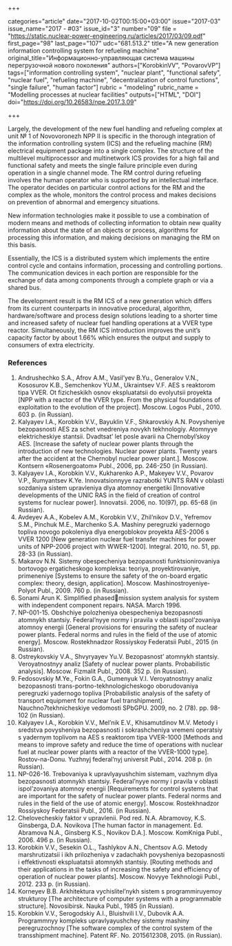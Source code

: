 +++

categories="article"
date="2017-10-02T00:15:00+03:00"
issue="2017-03"
issue_name="2017 - #03"
issue_id="3"
number="09"
file = "https://static.nuclear-power-engineering.ru/articles/2017/03/09.pdf"
first_page="98"
last_page="107"
udc="681.513.2"
title="A new generation information controlling system for refueling machine"
original_title="Информационно-управляющая система машины перегрузочной нового поколения"
authors=["KorobkinVV", "PovarovVP"]
tags=["information controlling system", "nuclear plant", "functional safety", "nuclear fuel", "refueling machine", "decentralization of control functions", "single failure", "human factor"]
rubric = "modeling"
rubric_name = "Modelling processes at nuclear facilities"
outputs=["HTML", "DOI"]
doi="https://doi.org/10.26583/npe.2017.3.09"

+++

Largely, the development of the new fuel handling and refueling complex at unit № 1 of Novovoronezh NPP II is specific in the thorough integration of the information controlling system (ICS) and the refueling machine (RM) electrical equipment package into a single complex. The structure of the multilevel multiprocessor and multinetwork ICS provides for a high fail and functional safety and meets the single failure principle even during operation in a single channel mode. The RM control during refueling involves the human operator who is supported by an intellectual interface. The operator decides on particular control actions for the RM and the complex as the whole, monitors the control process and makes decisions on prevention of abnormal and emergency situations.

New information technologies make it possible to use a combination of modern means and methods of collecting information to obtain new quality information about the state of an objects or process, algorithms for processing this information, and making decisions on managing the RM on this basis.

Essentially, the ICS is a distributed system which implements the entire control cycle and contains information, processing and controlling portions. The communication devices in each portion are responsible for the exchange of data among components through a complete graph or via a shared bus.

The development result is the RM ICS of a new generation which differs from its current counterparts in innovative procedural, algorithm, hardware/software and process design solutions leading to a shorter time and increased safety of nuclear fuel handling operations at a VVER type reactor. Simultaneously, the RM ICS introduction improves the unit’s capacity factor by about 1.66% which ensures the output and supply to consumers of extra electricity.

### References

1. Andrushechko S.A., Afrov A.M., Vasil’yev B.Yu., Generalov V.N., Kososurov K.B., Semchenkov YU.M., Ukraintsev V.F. AES s reaktorom tipa VVER. Ot fizicheskikh osnov ekspluatatsii do evolyutsii proyekta [NPP with a reactor of the VVER type. From the physical foundations of exploitation to the evolution of the project]. Moscow. Logos Publ., 2010. 603 p. (in Russian).
2. Kalyayev I.A., Korobkin V.V., Bayuklin V.F., Shkarovskiy A.N. Povysheniye bezopasnosti AES za schet vnedreniya novykh tekhnologiy. Atomnyye elektricheskiye stantsii. Dvadtsat’ let posle avarii na Chernobyl’skoy AES. [Increase the safety of nuclear power plants through the introduction of new technologies. Nuclear power plants. Twenty years after the accident at the Chernobyl nuclear power plant.]. Moscow. Kontsern «Rosenergoatom» Publ., 2006, pp. 246-250 (in Russian).
3. Kalyayev I.A., Korobkin V.V., Kukharenko A.P., Makeyev V.V., Povarov V.P., Rumyantsev K.Ye. Innovatsionnyye razrabotki YUNTS RAN v oblasti sozdaniya sistem upravleniya dlya atomnoy energetiki [Innovative developments of the UNIC RAS in the field of creation of control systems for nuclear power]. Innovatsii. 2006, no. 10(97), pp. 65-68 (in Russian).
4. Avdeyev A.A., Kobelev A.M., Korobkin V.V., Zhil’nikov D.V., Yefremov S.M., Pinchuk M.E., Marchenko S.A. Mashiny peregruzki yadernogo topliva novogo pokoleniya dlya energoblokov proyekta AES-2006 s VVER 1200 [New generation nuclear fuel transfer machines for power units of NPP-2006 project with WWER-1200]. Integral. 2010, no. 51, pp. 28-33 (in Russian).
5. Makarov N.N. Sistemy obespecheniya bezopasnosti funktsionirovaniya bortovogo ergaticheskogo kompleksa: teoriya, proyektirovaniye, primeneniye [Systems to ensure the safety of the on-board ergatic complex: theory, design, application]. Moscow. Mashinostroyeniye-Polyot Publ., 2009. 760 p. (in Russian).
6. Sonami Arun K. Simplified phasedmission system analysis for system with independent component repairs. NASA. March 1996.
7. NP-001-15. Obshchiye polozheniya obespecheniya bezopasnosti atomnykh stantsiy. Federal’nyye normy i pravila v oblasti ispol’zovaniya atomnoy energii [General provisions for ensuring the safety of nuclear power plants. Federal norms and rules in the field of the use of atomic energy]. Moscow. Rostekhnadzor Rossiyskoy Federatsii Publ., 2015 (in Russian).
8. Ostreykovskiy V.A., Shvyryayev Yu.V. Bezopasnost’ atomnykh stantsiy. Veroyatnostnyy analiz [Safety of nuclear power plants. Probabilistic analysis]. Moscow. Fizmalit Publ., 2008. 352 p. (in Russian).
9. Fedosovskiy M.Ye., Fokin G.A., Gumenyuk V.I. Veroyatnostnyy analiz bezopasnosti trans-portno-tekhnologicheskogo oborudovaniya peregruzki yadernogo topliva [Probabilistic analysis of the safety of transport equipment for nuclear fuel transhipment]. Nauchno7tekhnicheskiye vedomosti SPbGPU. 2009, no. 2 (78). pp. 98-102 (in Russian).
10. Kalyayev I.A., Korobkin V.V., Mel’nik E.V., Khisamutdinov M.V. Metody i sredstva povysheniya bezopasnosti i sokrashcheniya vremeni operatsiy s yadernym toplivom na AES s reaktorom tipa VVER-1000 [Methods and means to improve safety and reduce the time of operations with nuclear fuel at nuclear power plants with a reactor of the VVER-1000 type]. Rostov-na-Donu. Yuzhnyj federal’nyj universit Publ., 2014. 208 p. (in Russian).
11. NP-026-16. Trebovaniya k upravlyayushchim sistemam, vazhnym dlya bezopasnosti atomnykh stantsiy. Federal’nyye normy i pravila v oblasti ispol’zovaniya atomnoy energii [Requirements for control systems that are important for the safety of nuclear power plants. Federal norms and rules in the field of the use of atomic energy]. Moscow. Rostekhnadzor Rossiyskoy Federatsii Publ., 2016. (in Russian).
12. Chelovecheskiy faktor v upravlenii. Pod red. N.A. Abramovoy, K.S. Ginsberga, D.A. Novikova [The human factor in management. Ed. Abramova N.A., Ginsberg K.S., Novikov D.A.]. Moscow. KomKniga Publ., 2006. 496 p. (in Russian).
13. Korobkin V.V., Sesekin O.L., Tashlykov A.N., Chentsov A.G. Metody marshrutizatsii i ikh prilozheniya v zadachakh povysheniya bezopasnosti i effektivnosti ekspluatatsii atomnykh stantsiy. [Routing methods and their applications in the tasks of increasing the safety and efficiency of operation of nuclear power plants]. Moscow. Novyye Tekhnologii Publ., 2012. 233 p. (in Russian).
14. Korneyev B.B. Arkhitektura vychislitel’nykh sistem s programmiruyemoy strukturoy [The architecture of computer systems with a programmable structure]. Novosibirsk. Nauka Publ., 1985 (in Russian).
15. Korobkin V.V., Serogodskiy A.I., Bluishvili I.V., Dubovik A.A. Programmnyy kompleks upravlyayushchey sistemy mashiny peregruzochnoy [The software complex of the control system of the transshipment machine]. Patent RF. No. 2015612308, 2015. (in Russian).